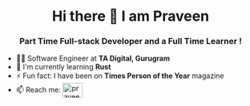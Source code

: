 <h1 align="center"> Hi there 👋 I am Praveen</h1>

<h3 align="center">Part Time Full-stack Developer and a Full Time Learner !</h3>

- 🦸‍♂️ Software Engineer at **TA Digital, Gurugram**
- 🌱 I'm currently learning **Rust**
- ⚡ Fun fact: I have been on **Times Person of the Year** magazine
- 📫 Reach me: 
<a href="https://www.linkedin.com/in/praviin/" target="_blank" rel="noreferrer noopener"><img align="center" src="https://raw.githubusercontent.com/rahuldkjain/github-profile-readme-generator/master/src/images/icons/Social/linked-in-alt.svg" alt="praveen-kumar" height="30" width="40" /></a>

